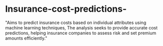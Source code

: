 # Insurance-cost-predictions-
"Aims to predict insurance costs based on individual attributes using machine learning techniques,  The analysis seeks to provide accurate cost predictions, helping insurance companies to assess risk and set premium amounts efficiently."

